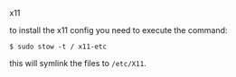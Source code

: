 x11

to install the x11 config you need to execute the command:

```
$ sudo stow -t / x11-etc
```

this will symlink the files to `/etc/X11`.
